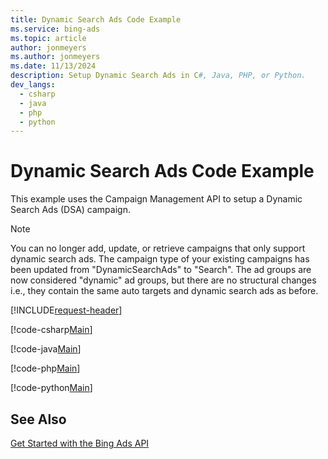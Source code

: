 ```yaml
---
title: Dynamic Search Ads Code Example
ms.service: bing-ads
ms.topic: article
author: jonmeyers
ms.author: jonmeyers
ms.date: 11/13/2024
description: Setup Dynamic Search Ads in C#, Java, PHP, or Python.
dev_langs:
  - csharp
  - java
  - php
  - python
---
```

# Dynamic Search Ads Code Example
This example uses the Campaign Management API to setup a Dynamic Search Ads (DSA) campaign.

> [!NOTE]
> You can no longer add, update, or retrieve campaigns that only support dynamic search ads. The campaign type of your existing campaigns has been updated from "DynamicSearchAds" to "Search". The ad groups are now considered "dynamic" ad groups, but there are no structural changes i.e., they contain the same auto targets and dynamic search ads as before.  

[!INCLUDE[request-header](./includes/code-tips.md)]

[!code-csharp[Main](../../../BingAds-dotNet-SDK/examples/BingAdsExamples/BingAdsExamplesLibrary/v13/DynamicSearchAds.cs)]

[!code-java[Main](../../../BingAds-Java-SDK/examples/BingAdsDesktopApp/src/main/java/com/microsoft/bingads/examples/v13/DynamicSearchAds.java)]

[!code-php[Main](../../../BingAds-PHP-SDK/samples/V13/DynamicSearchAds.php)]

[!code-python[Main](../../../BingAds-Python-SDK/examples/v13/dynamic_search_ads.py)]

## See Also
[Get Started with the Bing Ads API](get-started.md)  
